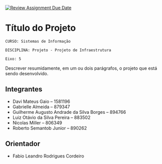 [![Review Assignment Due Date](https://classroom.github.com/assets/deadline-readme-button-22041afd0340ce965d47ae6ef1cefeee28c7c493a6346c4f15d667ab976d596c.svg)](https://classroom.github.com/a/3UmC-h03)
# Título do Projeto

`CURSO: Sistemas de Informação`

`DISCIPLINA: Projeto - Projeto de Infraestrutura`

`Eixo: 5`

Descrever resumidamente, em um ou dois parágrafos, o projeto que está sendo desenvolvido.

## Integrantes

* Davi Mateus Gaio – 1581196
* Gabrielle Almeida – 879347
* Guilherme Augusto Andrade da Silva Borges – 894766
* Luiz Otávio da Silva Pereira – 883502
* Nicolas Miller – 806349
* Roberto Semantob Junior – 890262

## Orientador

* Fabio Leandro Rodrigues Cordeiro


